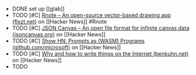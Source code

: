- DONE set up [[glab]]
- TODO [#C] [Rnote – An open-source vector-based drawing app (flxzt.net)](https://news.ycombinator.com/item?id=39671212) on [[Hacker News]] #Rnote
- TODO [#C] [JSON Canvas – An open file format for infinite canvas data (jsoncanvas.org)](https://news.ycombinator.com/item?id=39670922) on [[Hacker News]]
- TODO [#C] [Show HN: Prompts as (WASM) Programs (github.com/microsoft)](https://news.ycombinator.com/item?id=39670665) on [[Hacker News]]
- TODO [#C] [Why and how to write things on the Internet (benkuhn.net)](https://news.ycombinator.com/item?id=39674394) on [[Hacker News]]
- TODO